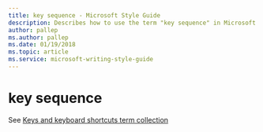 ```yaml
---
title: key sequence - Microsoft Style Guide
description: Describes how to use the term "key sequence" in Microsoft content.
author: pallep
ms.author: pallep
ms.date: 01/19/2018
ms.topic: article
ms.service: microsoft-writing-style-guide
---
```


# key sequence

See [Keys and keyboard shortcuts term collection](~/a-z-word-list-term-collections/term-collections/keys-keyboard-shortcuts.md)
